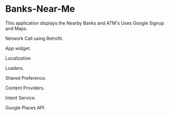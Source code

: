# Banks-Near-Me
This application displays the Nearby Banks and ATM's
Uses Google Signup and Maps.

Network Call using Retrofit.

App widget.

Localization

Loaders.

Shared Preference.

Content Providers.

Intent Service.

Google Places API.


